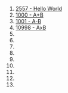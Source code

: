 1. <a href="https://www.acmicpc.net/problem/2557" target="_blank">2557 - Hello World</a>
2. <a href="https://www.acmicpc.net/problem/1000" target="_blank">1000 - A+B</a>
3. <a href="https://www.acmicpc.net/problem/1001" target="_blank">1001 - A-B</a>
4. <a href="https://www.acmicpc.net/problem/10998" target="_blank">10998 - AxB</a>
5. <a href="" target="_blank"></a>
6. <a href="" target="_blank"></a>
7. <a href="" target="_blank"></a>
8. <a href="" target="_blank"></a>
9. <a href="" target="_blank"></a>
10. <a href="" target="_blank"></a>
11. <a href="" target="_blank"></a>
12. <a href="" target="_blank"></a>
13. <a href="" target="_blank"></a>
